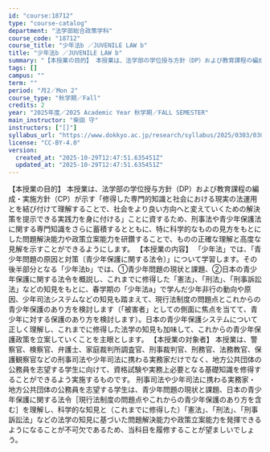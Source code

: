 ```yaml
---
id: "course:18712"
type: "course-catalog"
department: "法学部総合政策学科"
course_code: "18712"
course_title: "少年法b ／JUVENILE LAW b"
title: "少年法b ／JUVENILE LAW b"
summary: "【本授業の目的】 本授業は、法学部の学位授与方針（DP）および教育課程の編成・実施方針（CP）が示す「修得した専門的知識と社会における現実の法運用とを結び付けて理解することで、社会をより良い方向へと変えていくための解決策を提示できる実践力を…"
tags: []
campus: ""
term: ""
period: "月2／Mon 2"
course_type: "秋学期／Fall"
credits: 2
year: "2025年度／2025 Academic Year 秋学期／FALL SEMESTER"
main_instructor: "柴田 守"
instructors: ["[]"]
syllabus_url: "https://www.dokkyo.ac.jp/research/syllabus/2025/0303/0303_18712_ja_JP.html"
license: "CC-BY-4.0"
version:
  created_at: "2025-10-29T12:47:51.635451Z"
  updated_at: "2025-10-29T12:47:51.635451Z"
---
```

【本授業の目的】 本授業は、法学部の学位授与方針（DP）および教育課程の編成・実施方針（CP）が示す「修得した専門的知識と社会における現実の法運用とを結び付けて理解することで、社会をより良い方向へと変えていくための解決策を提示できる実践力を身に付ける」ことに資するため、刑事法や青少年保護法に関する専門知識をさらに蓄積するとともに、特に科学的なものの見方をもとにした問題解決能力や政策立案能力を研鑽することで、ものの正確な理解と高度な見解を示すことができるようにします。 【本授業の内容】 「少年法」では、「青少年問題の原因と対策〔青少年保護に関する法令〕」について学習します。その後半部分となる「少年法b」では、①青少年問題の現状と課題、②日本の青少年保護に関する法令を概説し、これまでに修得した「憲法」、「刑法」、「刑事訴訟法」などの知見をもとに、春学期の「少年法a」で学んだ少年非行の動向や原因、少年司法システムなどの知見も踏まえて、現行法制度の問題点とこれからの青少年保護のあり方を検討します（「被害者」としての側面に焦点を当てて、青少年に対する保護のあり方を検討します）。日本の青少年保護システムについて正しく理解し、これまでに修得した法学の知見も加味して、これからの青少年保護政策を立案していくことを主眼とします。 【本授業の対象者】 本授業は、警察官、検察官、弁護士、家庭裁判所調査官、刑事裁判官、刑務官、法務教官、保護観察官などの刑事司法や少年司法に携わる実務家だけでなく、地方公共団体の公務員を志望する学生に向けて、資格試験や実務上必要となる基礎知識を修得することができるよう実施するものです。 刑事司法や少年司法に携わる実務家・地方公共団体の公務員を志望する学生は、青少年問題の現状と課題、日本の青少年保護に関する法令［現行法制度の問題点やこれからの青少年保護のあり方を含む］を理解し、科学的な知見と（これまでに修得した）「憲法」、「刑法」、「刑事訴訟法」などの法学の知見に基づいた問題解決能力や政策立案能力を発揮できるようになることが不可欠であるため、当科目を履修することが望ましいでしょう。
